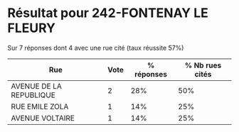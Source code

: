 # Résultat pour 242-FONTENAY LE FLEURY

Sur 7 réponses dont 4 avec une rue cité (taux réussite 57%)

| Rue | Vote | % réponses | % Nb rues cités|
|-----|------|------------|----------------|
| AVENUE DE LA REPUBLIQUE | 2 | 28% | 50%|
| RUE EMILE ZOLA | 1 | 14% | 25%|
| AVENUE VOLTAIRE | 1 | 14% | 25%|
